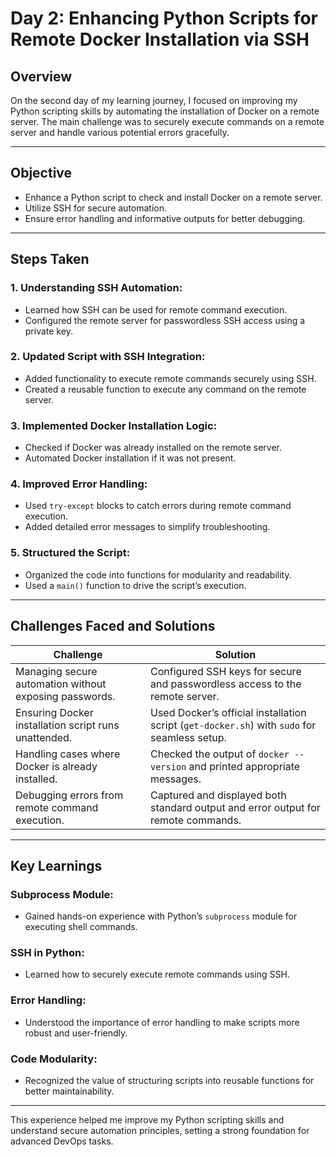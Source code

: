 # Day 2: Enhancing Python Scripts for Remote Docker Installation via SSH

## Overview

On the second day of my learning journey, I focused on improving my Python scripting skills by automating the installation of Docker on a remote server. The main challenge was to securely execute commands on a remote server and handle various potential errors gracefully.

---

## Objective

- Enhance a Python script to check and install Docker on a remote server.
- Utilize SSH for secure automation.
- Ensure error handling and informative outputs for better debugging.

---

## Steps Taken

### 1. Understanding SSH Automation:
- Learned how SSH can be used for remote command execution.
- Configured the remote server for passwordless SSH access using a private key.

### 2. Updated Script with SSH Integration:
- Added functionality to execute remote commands securely using SSH.
- Created a reusable function to execute any command on the remote server.

### 3. Implemented Docker Installation Logic:
- Checked if Docker was already installed on the remote server.
- Automated Docker installation if it was not present.

### 4. Improved Error Handling:
- Used `try-except` blocks to catch errors during remote command execution.
- Added detailed error messages to simplify troubleshooting.

### 5. Structured the Script:
- Organized the code into functions for modularity and readability.
- Used a `main()` function to drive the script’s execution.

---

## Challenges Faced and Solutions

| **Challenge**                               | **Solution**                                                                                   |
|---------------------------------------------|-----------------------------------------------------------------------------------------------|
| Managing secure automation without exposing passwords. | Configured SSH keys for secure and passwordless access to the remote server.                  |
| Ensuring Docker installation script runs unattended.   | Used Docker’s official installation script (`get-docker.sh`) with `sudo` for seamless setup. |
| Handling cases where Docker is already installed.       | Checked the output of `docker --version` and printed appropriate messages.                    |
| Debugging errors from remote command execution.         | Captured and displayed both standard output and error output for remote commands.             |

---

## Key Learnings

### Subprocess Module:
- Gained hands-on experience with Python’s `subprocess` module for executing shell commands.

### SSH in Python:
- Learned how to securely execute remote commands using SSH.

### Error Handling:
- Understood the importance of error handling to make scripts more robust and user-friendly.

### Code Modularity:
- Recognized the value of structuring scripts into reusable functions for better maintainability.

---

This experience helped me improve my Python scripting skills and understand secure automation principles, setting a strong foundation for advanced DevOps tasks.
